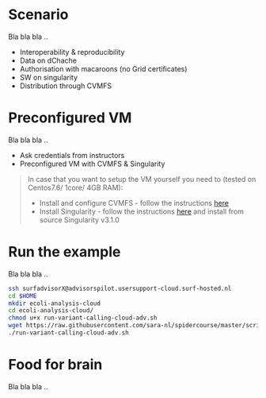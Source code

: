 # Scenario

Bla bla bla ..

- Interoperability & reproducibility
- Data on dChache
- Authorisation with macaroons (no Grid certificates)
- SW on singularity
- Distribution through CVMFS

# Preconfigured VM

Bla bla bla ..

- Ask credentials from instructors
- Preconfigured VM with CVMFS & Singularity

> In case that you want to setup the VM yourself you need to (tested on Centos7.6/ 1core/ 4GB RAM):
>  - Install and configure CVMFS - follow the instructions [here](http://doc.grid.surfsara.nl/en/latest/Pages/Advanced/softdrive_on_laptop.html#softdrive-on-laptop)
>  - Install Singularity - follow the instructions [here](https://sylabs.io/guides/3.0/user-guide/installation.html) and install from source Singularity v3.1.0


# Run the example

Bla bla bla ..

```sh
ssh surfadvisorX@advisorspilot.usersupport-cloud.surf-hosted.nl
cd $HOME
mkdir ecoli-analysis-cloud
cd ecoli-analysis-cloud/
chmod u+x run-variant-calling-cloud-adv.sh
wget https://raw.githubusercontent.com/sara-nl/spidercourse/master/scripts/run-variant-calling-cloud-adv.sh
./run-variant-calling-cloud-adv.sh
```

# Food for brain

Bla bla bla ..


